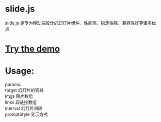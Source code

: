 # slide.js
slide.js 是专为移动端设计的幻灯片组件，性能高，稳定性强，兼容性好等诸多优点<br>
# <a href="http://hanyang.me/demo/slide">Try the demo</a>
# Usage:
params: <br>
    target 幻灯片的容器<br>
    imgs 图片数组<br>
    links 超链接数组<br>
    interval 幻灯片间隔<br>
    promptStyle 显示方式<br>
